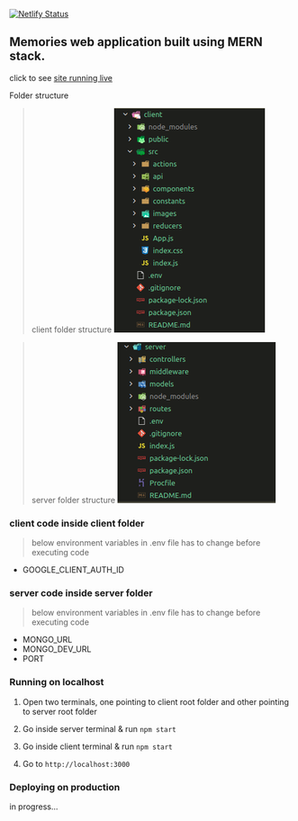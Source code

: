 [![Netlify Status](https://api.netlify.com/api/v1/badges/3d46168b-2523-4286-b2f7-137a9d5ddd9e/deploy-status)](https://app.netlify.com/sites/ark-memories/deploys)

## Memories web application built using MERN stack.

click to see [site running live](https://ark-memories.netlify.app/)

Folder structure
> client folder structure
![client](./assets/client.png)

> server folder structure
![server](./assets/server.png)


### client code inside client folder

> below environment variables in .env file has to change before executing code

-   GOOGLE_CLIENT_AUTH_ID


### server code inside server folder

> below environment variables in .env file has to change before executing code

-   MONGO_URL
-   MONGO_DEV_URL
-   PORT

### Running on localhost

1.  Open two terminals, one pointing to client root folder and other pointing to server root folder

2.  Go inside server terminal & run `npm start`

3.  Go inside client terminal & run `npm start`

4.  Go to `http://localhost:3000`

### Deploying on production

in progress...

